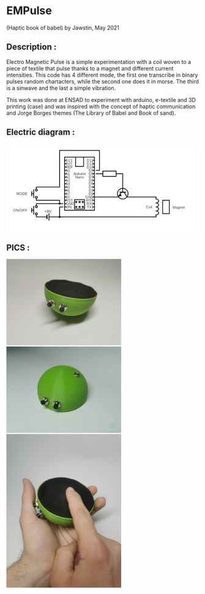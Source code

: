 
# EMPulse 
(Haptic book of babel)
by Jawstin, May 2021

## Description :
Electro Magnetic Pulse is a simple experimentation with a coil woven to a piece of textile that pulse thanks to a magnet and different current intensities. This code has 4 different mode, the first one transcribe in binary pulses random chartacters, while the second one does it in morse. The third is a sinwave and the last a simple vibration.

This work was done at ENSAD to experiment with arduino, e-textile and 3D printing (case) and was inspired with the concept of haptic communication and Jorge Borges themes (The Library of Babel and Book of sand).

## Electric diagram :
<img src="img/EMPULSE_circuit.png" width="580">

## PICS :
<img src="img/emp01.jpg" width="300"><img src="img/emp02.jpg" width="300"><img src="img/emp03.jpg" width="300">
